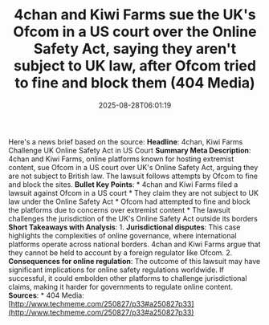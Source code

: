 ﻿---
title: "4chan and Kiwi Farms sue the UK's Ofcom in a US court over the Online Safety Act, saying they aren't subject to UK law, after Ofcom tried to fine and block them (404 Media)"
date: "2025-08-28T06:01:19"
category: "Markets"
summary: ""
slug: "4chan and kiwi farms sue the uks ofcom in a us court over th"
source_urls:
  - "http://www.techmeme.com/250827/p33#a250827p33"
seo:
  title: "4chan and Kiwi Farms sue the UK's Ofcom in a US court over the Online Safety Act, saying they aren't subject to UK law, after Ofcom tried to fine and block them (404 Media) | Hash n Hedge"
  description: ""
  keywords: ["news", "markets", "brief"]
---
Here's a news brief based on the source:  **Headline**: 4chan, Kiwi Farms Challenge UK Online Safety Act in US Court  **Summary Meta Description**: 4chan and Kiwi Farms, online platforms known for hosting extremist content, sue Ofcom in a US court over UK's Online Safety Act, arguing they are not subject to British law. The lawsuit follows attempts by Ofcom to fine and block the sites.  **Bullet Key Points**:  * 4chan and Kiwi Farms filed a lawsuit against Ofcom in a US court * They claim they are not subject to UK law under the Online Safety Act * Ofcom had attempted to fine and block the platforms due to concerns over extremist content * The lawsuit challenges the jurisdiction of the UK's Online Safety Act outside its borders  **Short Takeaways with Analysis**:  1. **Jurisdictional disputes**: This case highlights the complexities of online governance, where international platforms operate across national borders. 4chan and Kiwi Farms argue that they cannot be held to account by a foreign regulator like Ofcom. 2. **Consequences for online regulation**: The outcome of this lawsuit may have significant implications for online safety regulations worldwide. If successful, it could embolden other platforms to challenge jurisdictional claims, making it harder for governments to regulate online content.  **Sources**: * 404 Media: [http://www.techmeme.com/250827/p33#a250827p33](http://www.techmeme.com/250827/p33#a250827p33) 
